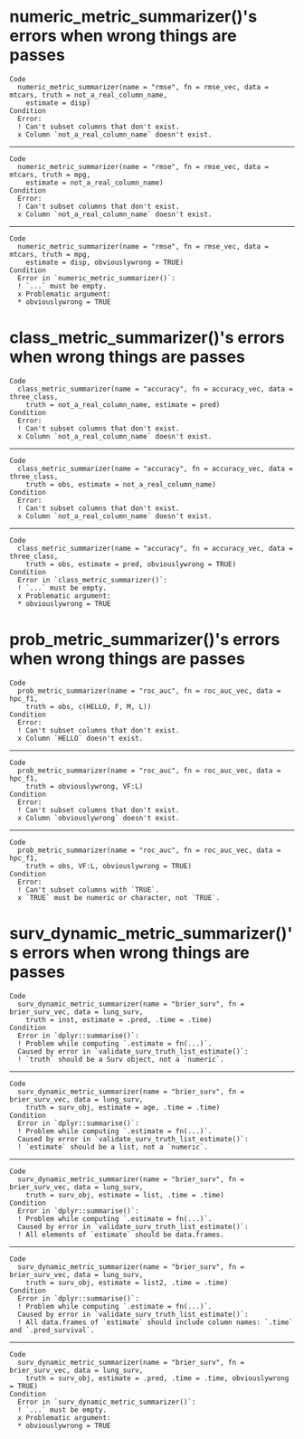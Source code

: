 # numeric_metric_summarizer()'s errors when wrong things are passes

    Code
      numeric_metric_summarizer(name = "rmse", fn = rmse_vec, data = mtcars, truth = not_a_real_column_name,
        estimate = disp)
    Condition
      Error:
      ! Can't subset columns that don't exist.
      x Column `not_a_real_column_name` doesn't exist.

---

    Code
      numeric_metric_summarizer(name = "rmse", fn = rmse_vec, data = mtcars, truth = mpg,
        estimate = not_a_real_column_name)
    Condition
      Error:
      ! Can't subset columns that don't exist.
      x Column `not_a_real_column_name` doesn't exist.

---

    Code
      numeric_metric_summarizer(name = "rmse", fn = rmse_vec, data = mtcars, truth = mpg,
        estimate = disp, obviouslywrong = TRUE)
    Condition
      Error in `numeric_metric_summarizer()`:
      ! `...` must be empty.
      x Problematic argument:
      * obviouslywrong = TRUE

# class_metric_summarizer()'s errors when wrong things are passes

    Code
      class_metric_summarizer(name = "accuracy", fn = accuracy_vec, data = three_class,
        truth = not_a_real_column_name, estimate = pred)
    Condition
      Error:
      ! Can't subset columns that don't exist.
      x Column `not_a_real_column_name` doesn't exist.

---

    Code
      class_metric_summarizer(name = "accuracy", fn = accuracy_vec, data = three_class,
        truth = obs, estimate = not_a_real_column_name)
    Condition
      Error:
      ! Can't subset columns that don't exist.
      x Column `not_a_real_column_name` doesn't exist.

---

    Code
      class_metric_summarizer(name = "accuracy", fn = accuracy_vec, data = three_class,
        truth = obs, estimate = pred, obviouslywrong = TRUE)
    Condition
      Error in `class_metric_summarizer()`:
      ! `...` must be empty.
      x Problematic argument:
      * obviouslywrong = TRUE

# prob_metric_summarizer()'s errors when wrong things are passes

    Code
      prob_metric_summarizer(name = "roc_auc", fn = roc_auc_vec, data = hpc_f1,
        truth = obs, c(HELLO, F, M, L))
    Condition
      Error:
      ! Can't subset columns that don't exist.
      x Column `HELLO` doesn't exist.

---

    Code
      prob_metric_summarizer(name = "roc_auc", fn = roc_auc_vec, data = hpc_f1,
        truth = obviouslywrong, VF:L)
    Condition
      Error:
      ! Can't subset columns that don't exist.
      x Column `obviouslywrong` doesn't exist.

---

    Code
      prob_metric_summarizer(name = "roc_auc", fn = roc_auc_vec, data = hpc_f1,
        truth = obs, VF:L, obviouslywrong = TRUE)
    Condition
      Error:
      ! Can't subset columns with `TRUE`.
      x `TRUE` must be numeric or character, not `TRUE`.

# surv_dynamic_metric_summarizer()'s errors when wrong things are passes

    Code
      surv_dynamic_metric_summarizer(name = "brier_surv", fn = brier_surv_vec, data = lung_surv,
        truth = inst, estimate = .pred, .time = .time)
    Condition
      Error in `dplyr::summarise()`:
      ! Problem while computing `.estimate = fn(...)`.
      Caused by error in `validate_surv_truth_list_estimate()`:
      ! `truth` should be a Surv object, not a `numeric`.

---

    Code
      surv_dynamic_metric_summarizer(name = "brier_surv", fn = brier_surv_vec, data = lung_surv,
        truth = surv_obj, estimate = age, .time = .time)
    Condition
      Error in `dplyr::summarise()`:
      ! Problem while computing `.estimate = fn(...)`.
      Caused by error in `validate_surv_truth_list_estimate()`:
      ! `estimate` should be a list, not a `numeric`.

---

    Code
      surv_dynamic_metric_summarizer(name = "brier_surv", fn = brier_surv_vec, data = lung_surv,
        truth = surv_obj, estimate = list, .time = .time)
    Condition
      Error in `dplyr::summarise()`:
      ! Problem while computing `.estimate = fn(...)`.
      Caused by error in `validate_surv_truth_list_estimate()`:
      ! All elements of `estimate` should be data.frames.

---

    Code
      surv_dynamic_metric_summarizer(name = "brier_surv", fn = brier_surv_vec, data = lung_surv,
        truth = surv_obj, estimate = list2, .time = .time)
    Condition
      Error in `dplyr::summarise()`:
      ! Problem while computing `.estimate = fn(...)`.
      Caused by error in `validate_surv_truth_list_estimate()`:
      ! All data.frames of `estimate` should include column names: `.time` and `.pred_survival`.

---

    Code
      surv_dynamic_metric_summarizer(name = "brier_surv", fn = brier_surv_vec, data = lung_surv,
        truth = surv_obj, estimate = .pred, .time = .time, obviouslywrong = TRUE)
    Condition
      Error in `surv_dynamic_metric_summarizer()`:
      ! `...` must be empty.
      x Problematic argument:
      * obviouslywrong = TRUE

